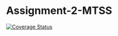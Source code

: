 # Assignment-2-MTSS

[![Coverage Status](https://coveralls.io/repos/github/Sadixo/Assignment-2-MTSS/badge.svg?branch=main)](https://coveralls.io/github/Sadixo/Assignment-2-MTSS?branch=main)
